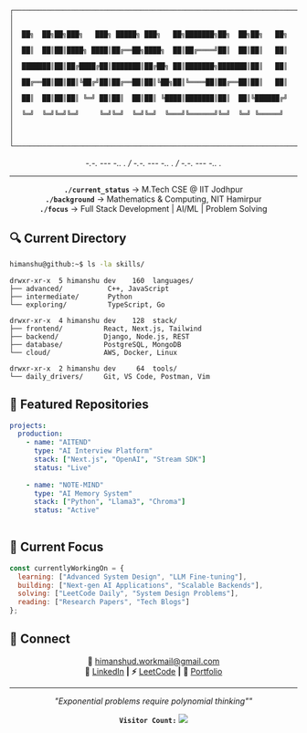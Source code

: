 ```
┌────────────────────────────────────────────────────────────────────────────────┐
│                                                                                │
│  ██╗  ██╗██╗███╗   ███╗ █████╗ ███╗   ██╗███████╗██╗  ██╗██╗   ██╗             │
│  ██║  ██║██║████╗ ████║██╔══██╗████╗  ██║██╔════╝██║  ██║██║   ██║             │
│  ███████║██║██╔████╔██║███████║██╔██╗ ██║███████╗███████║██║   ██║             │
│  ██╔══██║██║██║╚██╔╝██║██╔══██║██║╚██╗██║╚════██║██╔══██║██║   ██║             │
│  ██║  ██║██║██║ ╚═╝ ██║██║  ██║██║ ╚████║███████║██║  ██║╚██████╔╝             │
│  ╚═╝  ╚═╝╚═╝╚═╝     ╚═╝╚═╝  ╚═╝╚═╝  ╚═══╝╚══════╝╚═╝  ╚═╝ ╚═════╝              │
│                                                                                │
└────────────────────────────────────────────────────────────────────────────────┘
```

<div align="center">

*-.-. --- -.. . / -.-. --- -.. . / -.-. --- -.. .*

---

**`./current_status`** → M.Tech CSE @ IIT Jodhpur  
**`./background`** → Mathematics & Computing, NIT Hamirpur  
**`./focus`** → Full Stack Development | AI/ML | Problem Solving  

</div>

## 🔍 **Current Directory**

```bash
himanshu@github:~$ ls -la skills/
```

```
drwxr-xr-x  5 himanshu dev    160  languages/
├── advanced/           C++, JavaScript
├── intermediate/       Python
└── exploring/          TypeScript, Go

drwxr-xr-x  4 himanshu dev    128  stack/
├── frontend/          React, Next.js, Tailwind
├── backend/           Django, Node.js, REST
├── database/          PostgreSQL, MongoDB
└── cloud/             AWS, Docker, Linux

drwxr-xr-x  2 himanshu dev     64  tools/
└── daily_drivers/     Git, VS Code, Postman, Vim
```



## 🚀 **Featured Repositories**

```yaml
projects:
  production:
    - name: "AITEND"
      type: "AI Interview Platform"
      stack: ["Next.js", "OpenAI", "Stream SDK"]
      status: "Live"
    
    - name: "NOTE-MIND" 
      type: "AI Memory System"
      stack: ["Python", "Llama3", "Chroma"]
      status: "Active"
    
```

## 🎯 **Current Focus**

```javascript
const currentlyWorkingOn = {
  learning: ["Advanced System Design", "LLM Fine-tuning"],
  building: ["Next-gen AI Applications", "Scalable Backends"],
  solving: ["LeetCode Daily", "System Design Problems"],
  reading: ["Research Papers", "Tech Blogs"]
};
```

## 📡 **Connect**

<div align="center">

**📧** himanshud.workmail@gmail.com  
**💼** [LinkedIn](https://www.linkedin.com/in/himanshudiwaan/) **|** **⚡** [LeetCode](https://leetcode.com/u/Himanshu_079/) **|** **🔗** [Portfolio](https://himanshu-dev-jet.vercel.app/)

</div>

</div>

---

<div align="center">

*"Exponential problems require polynomial thinking""*

**`Visitor Count:`** ![](https://komarev.com/ghpvc/?username=HimanshuxD79&color=blueviolet&style=flat-square)

</div>
